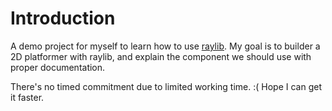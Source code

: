# Introduction

A demo project for myself to learn how to use [raylib](https://raylib.com).
My goal is to builder a 2D platformer with raylib, and explain the
component we should use with proper documentation.

There's no timed commitment due to limited working time. :( Hope I can
get it faster.
